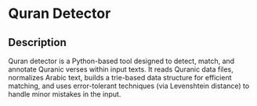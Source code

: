 # Quran Detector

## Description

Quran detector is a Python-based tool designed to detect, match, and annotate Quranic verses within input texts. It reads Quranic data files, normalizes Arabic text, builds a trie-based data structure for efficient matching, and uses error-tolerant techniques (via Levenshtein distance) to handle minor mistakes in the input.
